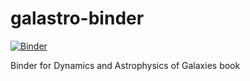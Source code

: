 # galastro-binder

[![Binder](http://mybinder.org/badge_logo.svg)](http://mybinder.org/v2/gh/jobovy/galastro-binder/main)

Binder for Dynamics and Astrophysics of Galaxies book
